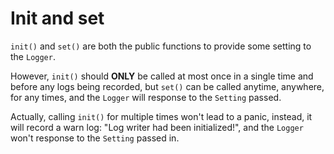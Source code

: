 # Init and set

`init()` and `set()` are both the public functions to provide some setting to the `Logger`.

However, `init()` should **ONLY** be called at most once in a single time and before any logs being recorded, but `set()` can be called anytime, anywhere, for any times, and the `Logger` will response to the `Setting` passed.

Actually, calling `init()` for multiple times won't lead to a panic, instead, it will record a warn log: "Log writer had been initialized!", and the `Logger` won't response to the `Setting` passed in.